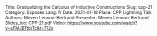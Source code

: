Title: Gradualizing the Calculus of Inductive Constructions
Slug: cpp-21
Category: Exposés
Lang: fr
Date: 2021-01-18
Place: CPP Lightning Talk
Authors: Meven Lennon-Bertrand
Presenter: Meven Lennon-Bertrand
Slides_loc: CPP-21.pdf
Video: https://www.youtube.com/watch?v=sFMJBTtbjTc&t=712s